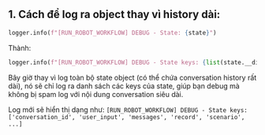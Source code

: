 ## 1. Cách để log ra object thay vì history dài:


```python
logger.info(f"[RUN_ROBOT_WORKFLOW] DEBUG - State: {state}")
```

Thành:

```python
logger.info(f"[RUN_ROBOT_WORKFLOW] DEBUG - State keys: {list(state.__dict__.keys()) if hasattr(state, '__dict__') else 'No __dict__'}")
```

Bây giờ thay vì log toàn bộ state object (có thể chứa conversation history rất dài), nó sẽ chỉ log ra danh sách các keys của state, giúp bạn debug mà không bị spam log với nội dung conversation siêu dài.

Log mới sẽ hiển thị dạng như: `[RUN_ROBOT_WORKFLOW] DEBUG - State keys: ['conversation_id', 'user_input', 'messages', 'record', 'scenario', ...]`